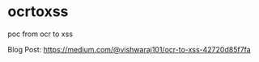 # ocrtoxss
poc from ocr to xss

Blog Post:
https://medium.com/@vishwaraj101/ocr-to-xss-42720d85f7fa

